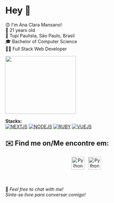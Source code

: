 # Hey 👋
😊 I'm Ana Clara Mansano! <br>
📆 21 years old <br>
📍 Tupi Paulista, São Paulo, Brasil  <br>
🎓 Bachelor of Computer Science  <br>
👩‍💻 Full Stack Web Developer



<img src="https://media.tenor.com/FP3KLUuiKOkAAAAC/computer-typing.gif" width="220" height="180" />

	  
**Stacks:** <br>
<a href="https://pt-br.reactjs.org/docs/getting-started.html"><img alt=NEXTJS src="https://img.shields.io/badge/React-20232A?style=for-the-badge&logo=react&logoColor=61DAFB"></a> <a href="https://nodejs.org"><img alt=NODEJS src="https://img.shields.io/badge/Node.js-339933?style=for-the-badge&logo=nodedotjs&logoColor=white"></a> <a href="https://rubyonrails.org"><img alt=RUBY src="https://img.shields.io/badge/Ruby_on_Rails-CC0000?style=for-the-badge&logo=ruby-on-rails&logoColor=white"></a> <a href="https://vuejs.org"><img alt=VUEJS src="https://img.shields.io/badge/Vue.js-35495E?style=for-the-badge&logo=vuedotjs&logoColor=4FC08D"></a>

## ✉️ Find me on/Me encontre em:


<p align="center">
 <a href="https://www.linkedin.com/in/ana-clara-mansano-5051011ab/" target="_blank" rel="noopener noreferrer"> <img src="https://cdn.jsdelivr.net/npm/simple-icons@v3/icons/linkedin.svg" alt="Python" height="40" style="vertical-align:top; margin:4px"></a>
 <a href="mailto:anacmans@outlook.com"> <img src="https://cdn.jsdelivr.net/npm/simple-icons@v3/icons/gmail.svg" alt="Python" height="40" style="vertical-align:top; margin:4px"></a>
</p>
<br>
<br>
💬 <i>Feel free to chat with me!
<br>
<i>Sinta-se livre para conversar comigo!

